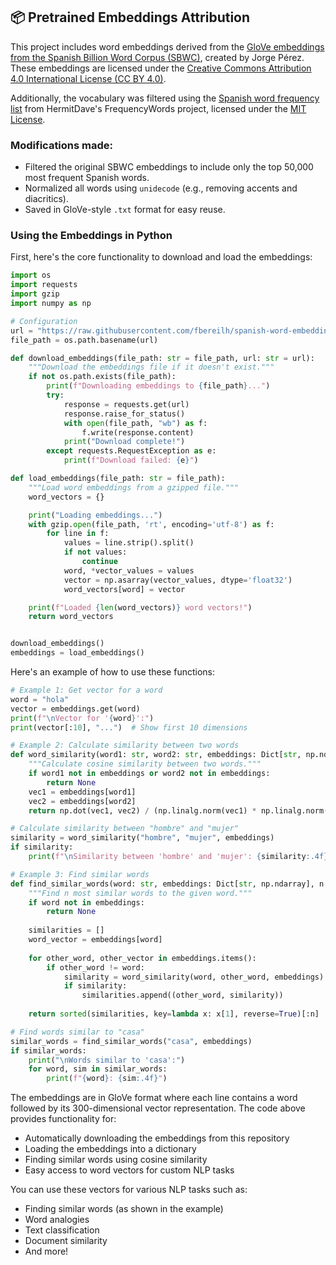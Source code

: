 ## 📦 Pretrained Embeddings Attribution

This project includes word embeddings derived from the [GloVe embeddings from the Spanish Billion Word Corpus (SBWC)](https://github.com/dccuchile/spanish-word-embeddings), created by Jorge Pérez. These embeddings are licensed under the [Creative Commons Attribution 4.0 International License (CC BY 4.0)](https://creativecommons.org/licenses/by/4.0/).

Additionally, the vocabulary was filtered using the [Spanish word frequency list](https://github.com/hermitdave/FrequencyWords/blob/master/content/2018/es/es_50k.txt) from HermitDave's FrequencyWords project, licensed under the [MIT License](https://opensource.org/licenses/MIT).

### Modifications made:
- Filtered the original SBWC embeddings to include only the top 50,000 most frequent Spanish words.
- Normalized all words using `unidecode` (e.g., removing accents and diacritics).
- Saved in GloVe-style `.txt` format for easy reuse.

### Using the Embeddings in Python

First, here's the core functionality to download and load the embeddings:

```python
import os
import requests
import gzip
import numpy as np

# Configuration
url = "https://raw.githubusercontent.com/fbereilh/spanish-word-embeddings/main/spanish_glove_embeddings.txt.gz"
file_path = os.path.basename(url)

def download_embeddings(file_path: str = file_path, url: str = url):
    """Download the embeddings file if it doesn't exist."""
    if not os.path.exists(file_path):
        print(f"Downloading embeddings to {file_path}...")
        try:
            response = requests.get(url)
            response.raise_for_status()
            with open(file_path, "wb") as f:
                f.write(response.content)
            print("Download complete!")
        except requests.RequestException as e:
            print(f"Download failed: {e}")

def load_embeddings(file_path: str = file_path):
    """Load word embeddings from a gzipped file."""
    word_vectors = {}

    print("Loading embeddings...")
    with gzip.open(file_path, 'rt', encoding='utf-8') as f:
        for line in f:
            values = line.strip().split()
            if not values:
                continue
            word, *vector_values = values
            vector = np.asarray(vector_values, dtype='float32')
            word_vectors[word] = vector

    print(f"Loaded {len(word_vectors)} word vectors!")
    return word_vectors


download_embeddings()
embeddings = load_embeddings()

```

Here's an example of how to use these functions:

```python
# Example 1: Get vector for a word
word = "hola"
vector = embeddings.get(word)
print(f"\nVector for '{word}':")
print(vector[:10], "...")  # Show first 10 dimensions

# Example 2: Calculate similarity between two words
def word_similarity(word1: str, word2: str, embeddings: Dict[str, np.ndarray]) -> Optional[float]:
    """Calculate cosine similarity between two words."""
    if word1 not in embeddings or word2 not in embeddings:
        return None
    vec1 = embeddings[word1]
    vec2 = embeddings[word2]
    return np.dot(vec1, vec2) / (np.linalg.norm(vec1) * np.linalg.norm(vec2))

# Calculate similarity between "hombre" and "mujer"
similarity = word_similarity("hombre", "mujer", embeddings)
if similarity:
    print(f"\nSimilarity between 'hombre' and 'mujer': {similarity:.4f}")

# Example 3: Find similar words
def find_similar_words(word: str, embeddings: Dict[str, np.ndarray], n: int = 5) -> Optional[list]:
    """Find n most similar words to the given word."""
    if word not in embeddings:
        return None
    
    similarities = []
    word_vector = embeddings[word]
    
    for other_word, other_vector in embeddings.items():
        if other_word != word:
            similarity = word_similarity(word, other_word, embeddings)
            if similarity:
                similarities.append((other_word, similarity))
    
    return sorted(similarities, key=lambda x: x[1], reverse=True)[:n]

# Find words similar to "casa"
similar_words = find_similar_words("casa", embeddings)
if similar_words:
    print("\nWords similar to 'casa':")
    for word, sim in similar_words:
        print(f"{word}: {sim:.4f}")
```

The embeddings are in GloVe format where each line contains a word followed by its 300-dimensional vector representation. The code above provides functionality for:
- Automatically downloading the embeddings from this repository
- Loading the embeddings into a dictionary
- Finding similar words using cosine similarity
- Easy access to word vectors for custom NLP tasks

You can use these vectors for various NLP tasks such as:
- Finding similar words (as shown in the example)
- Word analogies
- Text classification
- Document similarity
- And more!